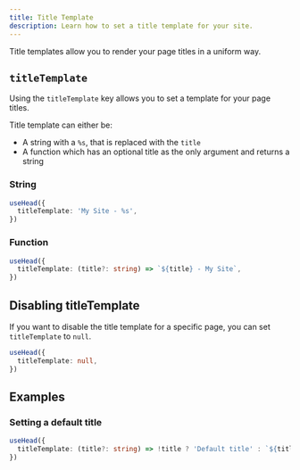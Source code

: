 ```yaml
---
title: Title Template
description: Learn how to set a title template for your site.
---
```


Title templates allow you to render your page titles in a uniform way.

## `titleTemplate`

Using the `titleTemplate` key allows you to set a template for your page titles.

Title template can either be:
- A string with a `%s`, that is replaced with the `title`
- A function which has an optional title as the only argument and returns a string

### String

```ts
useHead({
  titleTemplate: 'My Site - %s',
})
```

### Function

```ts
useHead({
  titleTemplate: (title?: string) => `${title} - My Site`,
})
```

## Disabling titleTemplate

If you want to disable the title template for a specific page, you can set `titleTemplate` to `null`.

```ts
useHead({
  titleTemplate: null,
})
```

## Examples

### Setting a default title

```ts
useHead({
  titleTemplate: (title?: string) => !title ? 'Default title' : `${title} - My Site`,
})
```
